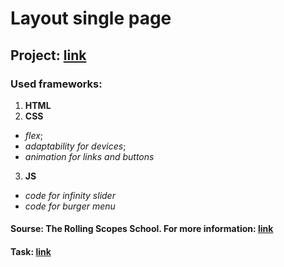 # Layout single page  

## Project: [link](https://balzamova.github.io/wildlife/wildlife/)

### Used frameworks: 
1. **HTML**
2. **CSS**
*   *flex*;
*   *adaptability for devices*;
*   *animation for links and buttons*
3. **JS**
*   *code for infinity slider*
*   *code for burger menu*
 
#### Sourse: The Rolling Scopes School. For more information: [link](https://rs.school/js/)
#### Task: [link](https://rolling-scopes-school.github.io/stage0/#/tasks/wildlife)
